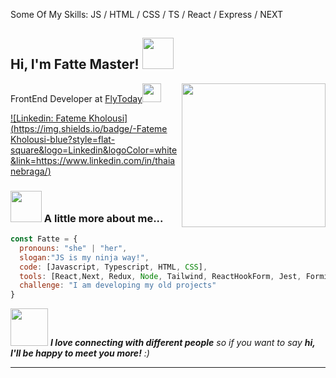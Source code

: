 

Some Of My Skills: JS / HTML / CSS / TS / React / Express / NEXT



<h2> Hi, I'm  Fatte Master! <img src="https://media.giphy.com/media/mGcNjsfWAjY5AEZNw6/giphy.gif" width="50"></h2>
<img align='right' src="https://media.giphy.com/media/ieyl9zmCjO4b4t6qoY/giphy.gif" width="230">
<p>FrontEnd Developer at <a href="https://www.thoughtworks.com">FlyToday</a><img src="https://media.giphy.com/media/WUlplcMpOCEmTGBtBW/giphy.gif" width="30"> 
</em></p>

[![Linkedin: Fateme Kholousi](https://img.shields.io/badge/-Fateme Kholousi-blue?style=flat-square&logo=Linkedin&logoColor=white&link=https://www.linkedin.com/in/thaianebraga/)](https://www.linkedin.com/in/fateme-kholousi-5234791aa/)


### <img src="https://media.giphy.com/media/VgCDAzcKvsR6OM0uWg/giphy.gif" width="50"> A little more about me...  

```javascript
const Fatte = {
  pronouns: "she" | "her",
  slogan:"JS is my ninja way!",
  code: [Javascript, Typescript, HTML, CSS],
  tools: [React,Next, Redux, Node, Tailwind, ReactHookForm, Jest, Formik],
  challenge: "I am developing my old projects"
}
```

<img src="https://media.giphy.com/media/LnQjpWaON8nhr21vNW/giphy.gif" width="60"> <em><b>I love connecting with different people</b> so if you want to say <b>hi, I'll be happy to meet you more!</b> :)</em>

---
